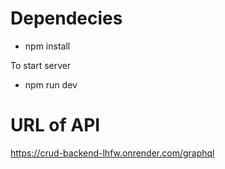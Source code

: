 # Dependecies
- npm install

To start server
- npm run dev

# URL of API

https://crud-backend-lhfw.onrender.com/graphql
